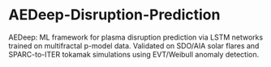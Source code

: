 # AEDeep-Disruption-Prediction
AEDeep: ML framework for plasma disruption prediction via LSTM networks trained on multifractal p-model data. Validated on SDO/AIA solar flares and SPARC-to-ITER tokamak simulations using EVT/Weibull anomaly detection.
